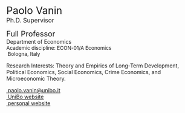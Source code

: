 <span style="font-size: 20pt; color: var(--global-theme-color);"> Paolo Vanin </span> <br> <span style="font-size: 12pt; color: var(--global-theme-color);"> Ph.D. Supervisor </span>

<span style="font-size: 15pt;"> Full Professor </span> <br> Department of Economics <br> <span style="font-size: 10pt;"> Academic discipline: ECON-01/A Economics </span> <br> <span style="font-size: 10pt;"> <i class="fa-solid fa-location-dot"></i> &nbsp;Bologna, Italy</span>

Research Interests: Theory and Empirics of Long-Term Development, Political Economics, Social Economics, Crime Economics, and Microeconomic Theory.

[<i class="fa-solid fa-envelope"></i> &nbsp;paolo.vanin@unibo.it](mailto:paolo.vanin@unibo.it) <br>
[<i class="fa-solid fa-building-columns"></i> &nbsp;UniBo website](https://www.unibo.it/sitoweb/paolo.vanin/en) <br>
[<i class="fa-solid fa-globe"></i> &nbsp;personal website](https://sites.google.com/site/paolovanin/)
